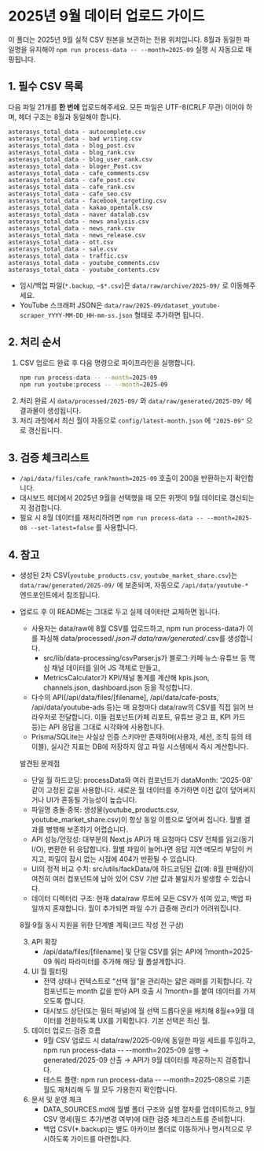 # 2025년 9월 데이터 업로드 가이드

이 폴더는 2025년 9월 실적 CSV 원본을 보관하는 전용 위치입니다. 8월과 동일한 파일명을 유지해야 `npm run process-data -- --month=2025-09` 실행 시 자동으로 매핑됩니다.

## 1. 필수 CSV 목록
다음 파일 21개를 **한 번에** 업로드해주세요. 모든 파일은 UTF-8(CRLF 무관) 이어야 하며, 헤더 구조는 8월과 동일해야 합니다.

```
asterasys_total_data - autocomplete.csv
asterasys_total_data - bad writing.csv
asterasys_total_data - blog_post.csv
asterasys_total_data - blog_rank.csv
asterasys_total_data - blog_user_rank.csv
asterasys_total_data - bloger_Post.csv
asterasys_total_data - cafe_comments.csv
asterasys_total_data - cafe_post.csv
asterasys_total_data - cafe_rank.csv
asterasys_total_data - cafe_seo.csv
asterasys_total_data - facebook_targeting.csv
asterasys_total_data - kakao_opentalk.csv
asterasys_total_data - naver datalab.csv
asterasys_total_data - news analysis.csv
asterasys_total_data - news_rank.csv
asterasys_total_data - news_release.csv
asterasys_total_data - ott.csv
asterasys_total_data - sale.csv
asterasys_total_data - traffic.csv
asterasys_total_data - youtube_comments.csv
asterasys_total_data - youtube_contents.csv
```

- 임시/백업 파일(`*.backup`, `~$*.csv`)은 `data/raw/archive/2025-09/` 로 이동해주세요.
- YouTube 스크래퍼 JSON은 `data/raw/2025-09/dataset_youtube-scraper_YYYY-MM-DD_HH-mm-ss.json` 형태로 추가하면 됩니다.

## 2. 처리 순서
1. CSV 업로드 완료 후 다음 명령으로 파이프라인을 실행합니다.
   ```bash
   npm run process-data -- --month=2025-09
   npm run youtube:process -- --month=2025-09
   ```
2. 처리 완료 시 `data/processed/2025-09/` 와 `data/raw/generated/2025-09/` 에 결과물이 생성됩니다.
3. 처리 과정에서 최신 월이 자동으로 `config/latest-month.json` 에 `"2025-09"` 으로 갱신됩니다.

## 3. 검증 체크리스트
- `/api/data/files/cafe_rank?month=2025-09` 호출이 200을 반환하는지 확인합니다.
- 대시보드 헤더에서 2025년 9월을 선택했을 때 모든 위젯이 9월 데이터로 갱신되는지 점검합니다.
- 필요 시 8월 데이터를 재처리하려면 `npm run process-data -- --month=2025-08 --set-latest=false` 를 사용합니다.

## 4. 참고
- 생성된 2차 CSV(`youtube_products.csv`, `youtube_market_share.csv`)는 `data/raw/generated/2025-09/` 에 보존되며, 자동으로 `/api/data/youtube-*` 엔드포인트에서 참조됩니다.
- 업로드 후 이 README는 그대로 두고 실제 데이터만 교체하면 됩니다.



  - 사용자는 data/raw에 8월 CSV를 업로드하고, npm run process-data가 이를 파싱해 data/processed/*.json과 data/raw/generated/*.csv를 생성합니다.
      - src/lib/data-processing/csvParser.js가 블로그·카페·뉴스·유튜브 등 핵심 채널 데이터를 읽어 JS 객체로 만들고,
      - MetricsCalculator가 KPI/채널 통계를 계산해 kpis.json, channels.json, dashboard.json 등을 작성합니다.
  - 다수의 API(/api/data/files/[filename], /api/data/cafe-posts, /api/data/youtube-ads 등)는 매 요청마다 data/raw의 CSV를 직접 읽어 브라우저로 전달합니다. 이들 컴포넌트(카페 리포트, 유튜브 광고 표, KPI 카드 등)는 API 응답을 그대로 시각화에 사용합니다.
  - Prisma/SQLite는 사실상 인증 스키마만 존재하며(사용자, 세션, 조직 등의 테이블), 실시간 지표는 DB에 저장하지 않고 파일 시스템에서 즉시 계산합니다.

  발견된 문제점

  - 단일 월 하드코딩: processData와 여러 컴포넌트가 dataMonth: '2025-08' 같이 고정된 값을 사용합니다. 새로운 월 데이터를 추가하면 이전 값이 덮어써지거나 UI가 혼동될 가능성이 높습니다.
  - 파일명 충돌·중복: 생성물(youtube_products.csv, youtube_market_share.csv)이 항상 동일 이름으로 덮어써 집니다. 월별 결과를 병행해 보존하기 어렵습니다.
  - API 성능/안정성: 대부분의 Next.js API가 매 요청마다 CSV 전체를 읽고(동기 I/O), 변환한 뒤 응답합니다. 월별 파일이 늘어나면 응답 지연·메모리 부담이 커지고, 파일이 잠시 없는 시점에 404가 반환될 수 있습니다.
  - UI의 정적 비교 수치: src/utils/fackData/에 하드코딩된 값(예: 8월 판매량)이 여전히 여러 컴포넌트에 남아 있어 CSV 기반 값과 불일치가 발생할 수 있습니다.
  - 데이터 디렉터리 구조: 현재 data/raw 루트에 모든 CSV가 섞여 있고, 백업 파일까지 혼재합니다. 월이 추가되면 파일 수가 급증해 관리가 어려워집니다.

  8월·9월 동시 지원을 위한 단계별 계획(코드 작성 전 구상)

  3. API 확장
      - /api/data/files/[filename] 및 단일 CSV를 읽는 API에 ?month=2025-09 쿼리 파라미터를 추가해 해당 월 폴설계합니다.
  4. UI 월 필터링
      - 전역 상태나 컨텍스트로 “선택 월”을 관리하는 얇은 래퍼를 기획합니다. 각 컴포넌트는 month 값을 받아 API 호출 시 ?month=를 붙여 데이터를 가져오도록 합니다.
      - 대시보드 상단(또는 필터 패널)에 월 선택 드롭다운을 배치해 8월↔9월 데이터를 전환하도록 UX를 기획합니다. 기본 선택은 최신 월.
  5. 데이터 업로드·검증 흐름
      - 9월 CSV 업로드 시 data/raw/2025-09/에 동일한 파일 세트를 투입하고, npm run process-data -- --month=2025-09 실행 → generated/2025-09 산출 → API가 9월 데이터를 제공하는지 검증합니다.
      - 테스트 플랜: npm run process-data -- --month=2025-08으로 기존 월도 재처리해 두 월 모두 가용한지 확인합니다.
  6. 문서 및 운영 체크
      - DATA_SOURCES.md에 월별 폴더 구조와 실행 절차를 업데이트하고, 9월 CSV 명세(필드 추가/변경 여부)에 대한 검증 체크리스트를 준비합니다.
      - 백업 CSV(*.backup)는 별도 아카이브 폴더로 이동하거나 명시적으로 무시하도록 가이드를 마련합니다.
